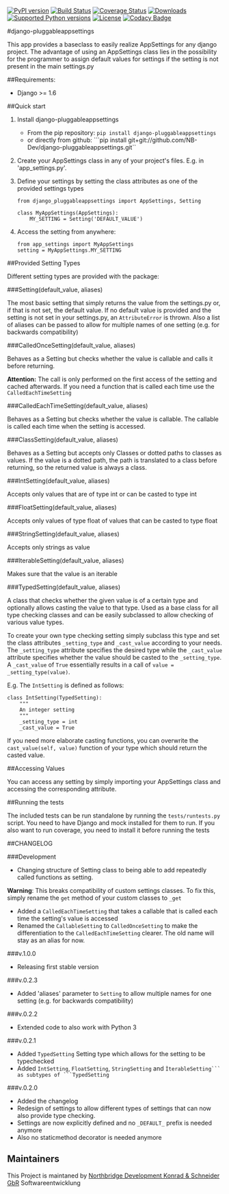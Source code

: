 [![PyPI version](https://img.shields.io/pypi/v/django-pluggableappsettings.svg)](http://badge.fury.io/py/django-pluggableappsettings) [![Build Status](https://travis-ci.org/NB-Dev/django-pluggableappsettings.svg?branch=master)](https://travis-ci.org/NB-Dev/django-pluggableappsettings) [![Coverage Status](https://coveralls.io/repos/NB-Dev/django-pluggableappsettings/badge.svg?branch=master&service=github)](https://coveralls.io/github/NB-Dev/django-pluggableappsettings?branch=master) [![Downloads](https://img.shields.io/pypi/dm/django-pluggableappsettings.svg)](https://pypi.python.org/pypi/django-pluggableappsettings/) [![Supported Python versions](https://img.shields.io/pypi/pyversions/django-pluggableappsettings.svg)](https://pypi.python.org/pypi/django-pluggableappsettings/) [![License](https://img.shields.io/pypi/l/django-pluggableappsettings.svg)](https://pypi.python.org/pypi/django-pluggableappsettings/) [![Codacy Badge](https://api.codacy.com/project/badge/grade/79d4fa62bb77478392d9535067d010c6)](https://www.codacy.com/app/tim_11/django-pluggableappsettings)

#django-pluggableappsettings


This app provides a baseclass to easily realize AppSettings for any django project. The advantage of using an
AppSettings class lies in the possibility for the programmer to assign default values for settings if the setting is
not present in the main settings.py

##Requirements:

* Django >= 1.6

##Quick start

1. Install django-pluggableappsettings
    * From the pip repository: ```pip install django-pluggableappsettings```
    * or directly from github: ```pip install git+git://github.com/NB-Dev/django-pluggableappsettings.git``

2. Create your AppSettings class in any of your project's files. E.g. in 'app_settings.py'.

3. Define your settings by setting the class attributes as one of the provided settings types

	```
	from django_pluggableappsettings import AppSettings, Setting
	
	class MyAppSettings(AppSettings):
		MY_SETTING = Setting('DEFAULT_VALUE')
	```

4. Access the setting from anywhere:
	```
	from app_settings import MyAppSettings
	setting = MyAppSettings.MY_SETTING
	```

##Provided Setting Types

Different setting types are provided with the package:

###Setting(default_value, aliases)

The most basic setting that simply returns the value from the settings.py or, if that is not set, the default value.
If no default value is provided and the setting is not set in your settings.py, an ```AttributeError``` is thrown.
Also a list of aliases can be passed to allow for multiple names of one setting (e.g. for backwards compatibility)


###CalledOnceSetting(default_value, aliases)

Behaves as a Setting but checks whether the value is callable and calls it before returning.

**Attention:** The call is only performed on the first access of the setting and cached afterwards.
If you need a function that is called each time use the `CalledEachTimeSetting`

###CalledEachTimeSetting(default_value, aliases)

Behaves as a Setting but checks whether the value is callable. The callable is called each time when the setting is
accessed.


###ClassSetting(default_value, aliases)

Behaves as a Setting but accepts only Classes or dotted paths to classes as values. If the value is a dotted path, the
path is translated to a class before returning, so the returned value is always a class.

###IntSetting(default_value, aliases)

Accepts only values that are of type int or can be casted to type int

###FloatSetting(default_value, aliases)

Accepts only values of type float of values that can be casted to type float

###StringSetting(default_value, aliases)

Accepts only strings as value

###IterableSetting(default_value, aliases)

Makes sure that the value is an iterable

###TypedSetting(default_value, aliases)

A class that checks whether the given value is of a certain type and optionally allows casting the value to that type.
Used as a base class for all type checking classes and can be easily subclassed to allow checking of various
value types.

To create your own type checking setting simply subclass this type and set the class attributes `_setting_type`
and `_cast_value` according to your needs. The `_setting_type` attribute specifies the desired type while the
`_cast_value` attribute specifies whether the value should be casted to the `_setting_type`. A `_cast_value`
of `True` essentially results in a call of `value = _setting_type(value)`.

E.g. The `IntSetting` is defined as follows:
```
class IntSetting(TypedSetting):
    """
    An integer setting
    """
    _setting_type = int
    _cast_value = True
```

If you need more elaborate casting functions, you can overwrite the `cast_value(self, value)` function
of your type which should return the casted value.

##Accessing Values

You can access any setting by simply importing your AppSettings class and accessing the corresponding attribute. 

##Running the tests

The included tests can be run standalone by running the `tests/runtests.py` script. You need to have Django and
mock installed for them to run. If you also want to run coverage, you need to install it before running the tests


##CHANGELOG

###Development
- Changing structure of Setting class to being able to add repeatedly called functions as setting.
 
 **Warning**: This breaks compatibility of custom settings classes. To fix this, simply rename the ```get``` method of
 your custom classes to ``_get``
- Added a ```CalledEachTimeSetting``` that takes a callable that is called each time the setting's value is accessed
- Renamed the ```CallableSetting``` to ```CalledOnceSetting``` to make the differentiation to the ```CalledEachTimeSetting```
 clearer. The old name will stay as an alias for now.

###v.1.0.0
- Releasing first stable version

###v.0.2.3
- Added 'aliases' parameter to ```Setting``` to allow multiple names for one setting (e.g. for backwards compatibility)

###v.0.2.2
- Extended code to also work with Python 3

###v.0.2.1
- Added ```TypedSetting``` Setting type which allows for the setting to be typechecked
- Added ```IntSetting```, ```FloatSetting```, ```StringSetting``` and ``ÌterableSetting``` as subtypes of ```TypedSetting``

###v.0.2.0

- Added the changelog
- Redesign of settings to allow different types of settings that can now also provide type checking.
- Settings are now explicitly defined and no ```_DEFAULT_``` prefix is needed anymore
- Also no staticmethod decorator is needed anymore

## Maintainers
This Project is maintaned by [Northbridge Development Konrad & Schneider GbR](http://www.northbridge-development.de) Softwareentwicklung
